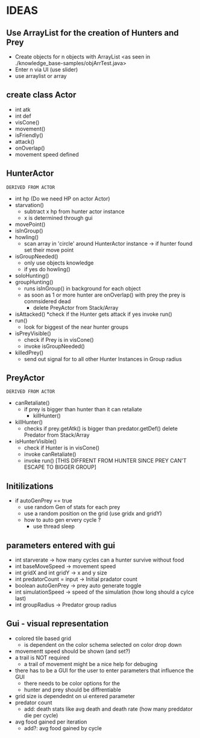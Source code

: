 # IDEAS

## Use ArrayList for the creation of Hunters and Prey
* Create objects for n objects with ArrayList <as seen in ./knowledge_base-samples/objArrTest.java>
* Enter n via UI (use slider)
* use arraylist or array
  
## create class Actor
* int atk
* int def
* visCone()
* movement()
* isFriendly()
* attack()
* onOverlap()
* movement speed defined

## HunterActor
`DERIVED FROM ACTOR`
* int hp        (Do we need HP on actor Actor)
* starvation()
    * subtract x hp from hunter actor instance
    * x is determined through gui
* movePoint()
* isInGroup()
* howling()
    * scan array in 'circle' around HunterActor instance -> if hunter found set their move point
* isGroupNeeded()
    * only use objects knowledge
    * if yes do howling()
* soloHunting()
* groupHunting()
    * runs isInGroup() in background for each object
    * as soon as 1 or more hunter are onOverlap() with prey the prey is conmsidered dead
        * delete PreyActor from Stack/Array
* isAttacked()
    *check if the Hunter gets attack if yes invoke run()
* run()
    * look for biggest of the near hunter groups
* isPreyVisible()
    * check if Prey is in visCone()
    * invoke isGroupNeeded()
* killedPrey()
    * send out signal for to all other Hunter Instances in Group radius

## PreyActor
`DERIVED FROM ACTOR`
* canRetaliate()
    * if prey is bigger than hunter than it can retaliate
        * killHunter()
* killHunter()
    * checks if prey.getAtk() is bigger than predator.getDef() delete Predator from Stack/Array
* isHunterVisible()
    * check if Hunter is in visCone()
    * invoke canRetaliate()
    * invoke run() [THIS DIFFRENT FROM HUNTER SINCE PREY CAN'T ESCAPE TO BIGGER GROUP]

## Initilizations
* if autoGenPrey == true
    * use random Gen of stats for each prey
    * use a random position on the grid (use gridx and gridY)
    * how to auto gen ervery cycle ?
        * use thread sleep

## parameters entered with gui
* int starverate -> how many cycles can a hunter survive without food
* int baseMoveSpeed -> movement speed
* int gridX and int gridY -> x and y size
* int predatorCount = input -> Initial pradator count
* boolean autoGenPrey -> prey auto generate toggle
* int simulationSpeed -> speed of the simulation (how long should a cylce last)
* int groupRadius -> Predator group radius

## Gui - visual representation
* colored tile based grid
    * is dependent on the color schema selected on color drop down
* movementt speed should be shown (and set?)
* a trail is NOT required 
    * a trail of movement might be a nice help for debuging
* there has to be a GUI for the user to enter parameters that influence the GUI
    * there needs to be color options for the
    * hunter and prey should be diffrentiable
* grid size is dependednt on ui entered parameter
* predator count
    * add: death stats like avg death and death rate (how many preddator die per cycle)
* avg food gained per iteration
    * add?: avg food gained by cycle
